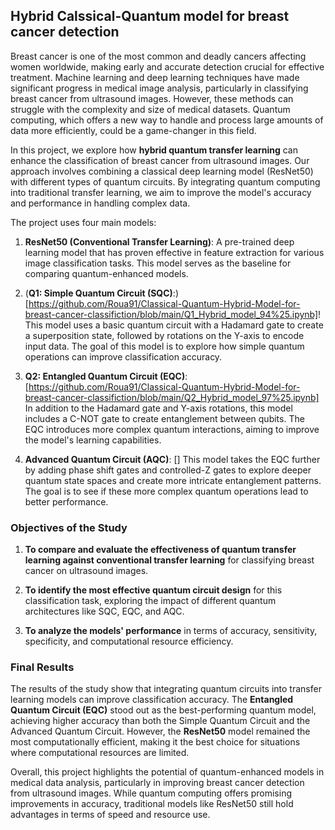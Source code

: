 ## Hybrid Calssical-Quantum model for breast cancer detection 

Breast cancer is one of the most common and deadly cancers affecting women worldwide, making early and accurate detection crucial for effective treatment. Machine learning and deep learning techniques have made significant progress in medical image analysis, particularly in classifying breast cancer from ultrasound images. However, these methods can struggle with the complexity and size of medical datasets. Quantum computing, which offers a new way to handle and process large amounts of data more efficiently, could be a game-changer in this field.

In this project, we explore how **hybrid quantum transfer learning** can enhance the classification of breast cancer from ultrasound images. Our approach involves combining a classical deep learning model (ResNet50) with different types of quantum circuits. By integrating quantum computing into traditional transfer learning, we aim to improve the model's accuracy and performance in handling complex data.

The project uses four main models:

1. **ResNet50 (Conventional Transfer Learning)**:
   A pre-trained deep learning model that has proven effective in feature extraction for various image classification tasks. This model serves as the baseline for comparing quantum-enhanced models.

3. (**Q1: Simple Quantum Circuit (SQC)**:)[https://github.com/Roua91/Classical-Quantum-Hybrid-Model-for-breast-cancer-classifiction/blob/main/Q1_Hybrid_model_94%25.ipynb]!
   This model uses a basic quantum circuit with a Hadamard gate to create a superposition state, followed by rotations on the Y-axis to encode input data. The goal of this model is to explore how simple quantum operations can improve classification accuracy.

4. **Q2: Entangled Quantum Circuit (EQC)**: [https://github.com/Roua91/Classical-Quantum-Hybrid-Model-for-breast-cancer-classifiction/blob/main/Q2_Hybrid_model_97%25.ipynb]
   In addition to the Hadamard gate and Y-axis rotations, this model includes a C-NOT gate to create entanglement between qubits. The EQC introduces more complex quantum interactions, aiming to improve the model's learning capabilities.

5. **Advanced Quantum Circuit (AQC)**: []
   This model takes the EQC further by adding phase shift gates and controlled-Z gates to explore deeper quantum state spaces and create more intricate entanglement patterns. The goal is to see if these more complex quantum operations lead to better performance.



### Objectives of the Study

1. **To compare and evaluate the effectiveness of quantum transfer learning against conventional transfer learning** for classifying breast cancer on ultrasound images.
   
2. **To identify the most effective quantum circuit design** for this classification task, exploring the impact of different quantum architectures like SQC, EQC, and AQC.

3. **To analyze the models' performance** in terms of accuracy, sensitivity, specificity, and computational resource efficiency.


### Final Results

The results of the study show that integrating quantum circuits into transfer learning models can improve classification accuracy. The **Entangled Quantum Circuit (EQC)** stood out as the best-performing quantum model, achieving higher accuracy than both the Simple Quantum Circuit and the Advanced Quantum Circuit. However, the **ResNet50** model remained the most computationally efficient, making it the best choice for situations where computational resources are limited.

Overall, this project highlights the potential of quantum-enhanced models in medical data analysis, particularly in improving breast cancer detection from ultrasound images. While quantum computing offers promising improvements in accuracy, traditional models like ResNet50 still hold advantages in terms of speed and resource use.
